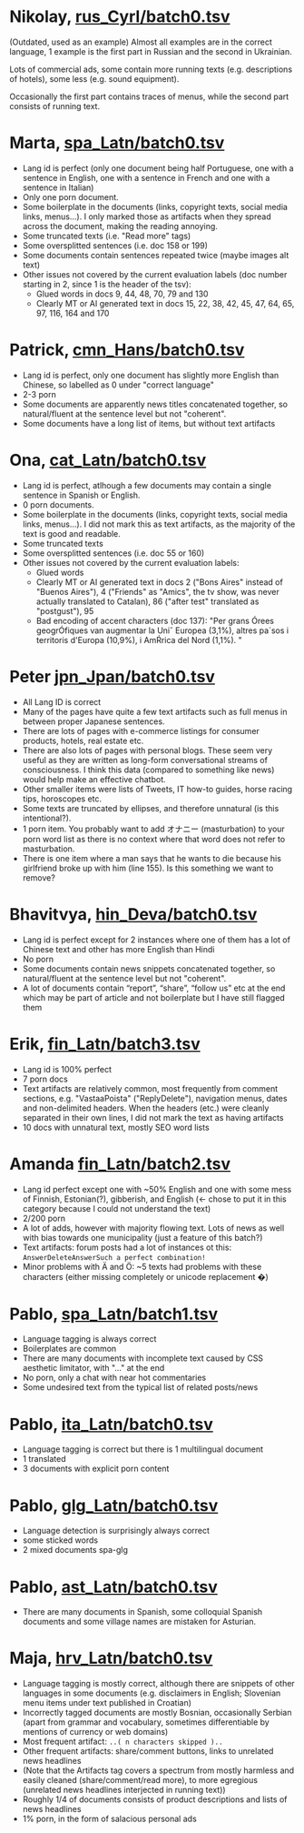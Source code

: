 # Nikolay, [rus_Cyrl/batch0.tsv](../annot_round1/rus_Cyrl/batch0.tsv)

(Outdated, used as an example)
Almost all examples are in the correct language, 1 example is the first part in Russian and the second in Ukrainian. 

Lots of commercial ads, some contain more running texts (e.g. descriptions of hotels), some less (e.g. sound equipment).

Occasionally the first part contains traces of menus, while the second part consists of running text.

# Marta, [spa_Latn/batch0.tsv](../annot_round1/spa_Latn/batch0.tsv)

* Lang id is perfect (only one document being half Portuguese, one with a sentence in English, one with a sentence in French and one with a sentence in Italian)
* Only one porn document.
* Some boilerplate in the documents (links, copyright texts, social media links, menus...). I only marked those as artifacts when they spread across the document, making the reading annoying.
* Some truncated texts (i.e. "Read more" tags) 
* Some oversplitted sentences (i.e. doc 158 or 199)
* Some documents contain sentences repeated twice (maybe images alt text)
* Other issues not covered by the current evaluation labels  (doc number starting in 2, since 1 is the header of the tsv):
  * Glued words in docs 9, 44, 48, 70, 79 and 130
  * Clearly MT or AI generated text in docs 15, 22, 38, 42, 45, 47, 64, 65, 97, 116, 164 and 170

# Patrick, [cmn_Hans/batch0.tsv](../annot_round1/cmn_Hans/batch0.tsv)

* Lang id is perfect, only one document has slightly more English than Chinese, so labelled as 0 under "correct language"
* 2-3 porn
* Some documents are apparently news titles concatenated together, so natural/fluent at the sentence level but not "coherent".
* Some documents have a long list of items, but without text artifacts

# Ona, [cat_Latn/batch0.tsv](../annot_round1/cat_Latn/batch0.tsv)
* Lang id is perfect, atlhough a few documents may contain a single sentence in Spanish or English.
* 0 porn documents.
* Some boilerplate in the documents (links, copyright texts, social media links, menus...). I did not mark this as text artifacts, as the majority of the text is good and readable.
* Some truncated texts
* Some oversplitted sentences (i.e. doc 55 or 160)
* Other issues not covered by the current evaluation labels:
  * Glued words
  * Clearly MT or AI generated text in docs 2 ("Bons Aires" instead of "Buenos Aires"), 4 ("Friends" as "Amics", the tv show, was never actually translated to Catalan), 86 ("after test" translated as "postgust"), 95
  * Bad encoding of accent characters (doc 137): "Per grans Órees geogrÓfiques van augmentar la Uniˇ Europea (3,1%), altres pa´sos i territoris d'Europa (10,9%), i AmŔrica del Nord (1,1%). "

# Peter [jpn_Jpan/batch0.tsv](../annot_round1/jpn_Jpan/batch0.tsv)

* All Lang ID is correct
* Many of the pages have quite a few text artifacts such as full menus in between proper Japanese sentences.
* There are lots of pages with e-commerce listings for consumer products, hotels, real estate etc.
* There are also lots of pages with personal blogs. These seem very useful as they are written as long-form conversational streams of consciousness. I think this data (compared to something like news) would help make an effective chatbot.
* Other smaller items were lists of Tweets, IT how-to guides, horse racing tips, horoscopes etc.
* Some texts are truncated by ellipses, and therefore unnatural (is this intentional?).
* 1 porn item. You probably want to add オナニー (masturbation) to your porn word list as there is no context where that word does not refer to masturbation.
* There is one item where a man says that he wants to die because his girlfriend broke up with him (line 155). Is this something we want to remove?


# Bhavitvya, [hin_Deva/batch0.tsv](../annot_round1/hin_Deva/batch0.tsv)

* Lang id is perfect except for 2 instances where one of them has a lot of Chinese text and other has more English than Hindi
* No porn
* Some documents contain news snippets concatenated together, so natural/fluent at the sentence level but not "coherent".
* A lot of documents contain “report”, “share”, “follow us” etc at the end which may be part of article and not boilerplate but I have still flagged them

# Erik, [fin_Latn/batch3.tsv](../annot_round1/fin_Latn/batch3.tsv)

* Lang id is 100% perfect
* 7 porn docs
* Text artifacts are relatively common, most frequently from comment sections, e.g. "VastaaPoista" ("ReplyDelete"), navigation menus, dates and non-delimited headers. When the headers (etc.) were cleanly separated in their own lines, I did not mark the text as having artifacts
* 10 docs with unnatural text, mostly SEO word lists

# Amanda [fin_Latn/batch2.tsv](../annot_round1/fin_Latn/batch2.tsv)

* Lang id perfect except one with ~50% English and one with some mess of Finnish, Estonian(?), gibberish, and English (<- chose to put it in this category because I could not understand the text)
* 2/200 porn
* A lot of adds, however with majority flowing text. Lots of news as well with bias towards one municipality (just a feature of this batch?)
* Text artifacts: forum posts had a lot of instances ot this: ``AnswerDeleteAnswerSuch a perfect combination!``
* Minor problems with Ä and Ö: ~5 texts had problems with these characters (either missing completely or unicode replacement �)

# Pablo, [spa_Latn/batch1.tsv](../annot_round1/spa_Latn/batch1.tsv)

- Language tagging is always correct
- Boilerplates are common
- There are many documents with incomplete text caused by CSS aesthetic limitator, with "..." at the end
- No porn, only a chat with near hot commentaries
- Some undesired text from the typical list of related posts/news 

# Pablo, [ita_Latn/batch0.tsv](../annot_round1/ita_Latn/batch0.tsv)

- Language tagging is correct but there is 1 multilingual document
- 1 translated
- 3 documents with explicit porn content


# Pablo, [glg_Latn/batch0.tsv](../annot_round1/glg_Latn/batch0.tsv)

- Language detection is surprisingly always correct
- some sticked words
- 2 mixed documents spa-glg

# Pablo, [ast_Latn/batch0.tsv](../annot_round1/ast_Latn/batch0.tsv)

- There are many documents in Spanish, some colloquial Spanish documents and some village names are mistaken for Asturian.

# Maja, [hrv_Latn/batch0.tsv](../annot_round1/hrv_Latn/batch0.tsv)

* Language tagging is mostly correct, although there are snippets of other languages in some documents (e.g. disclaimers in English; Slovenian menu items under text published in Croatian)
* Incorrectly tagged documents are mostly Bosnian, occasionally Serbian (apart from grammar and vocabulary, sometimes differentiable by mentions of currency or web domains)
* Most frequent artifact: ``..( n characters skipped )..``
* Other frequent artifacts: share/comment buttons, links to unrelated news headlines
* (Note that the Artifacts tag covers a spectrum from mostly harmless and easily cleaned (share/comment/read more), to more egregious (unrelated news headlines interjected in running text))
* Roughly 1/4 of documents consists of product descriptions and lists of news headlines
* 1% porn, in the form of salacious personal ads